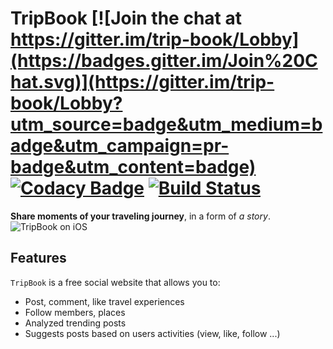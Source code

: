 # TripBook [![Join the chat at https://gitter.im/trip-book/Lobby](https://badges.gitter.im/Join%20Chat.svg)](https://gitter.im/trip-book/Lobby?utm_source=badge&utm_medium=badge&utm_campaign=pr-badge&utm_content=badge) [![Codacy Badge](https://api.codacy.com/project/badge/Grade/fa6ed274757d43ada786a6d241a41fc7)](https://www.codacy.com/app/truongnmt/tripbook?utm_source=github.com&amp;utm_medium=referral&amp;utm_content=ookikutto/tripbook&amp;utm_campaign=Badge_Grade) [![Build Status](https://travis-ci.org/ookikutto/tripbook.svg?branch=master)](https://travis-ci.org/ookikutto/tripbook)
**Share moments of your traveling journey**, in a form of _a story_.
![TripBook on iOS](TripBook-Screenflow.gif "TripBook on iOS")

## Features
`TripBook` is a free social website that allows you to:
- Post, comment, like travel experiences
- Follow members, places
- Analyzed trending posts
- Suggests posts based on users activities (view, like, follow ...)
